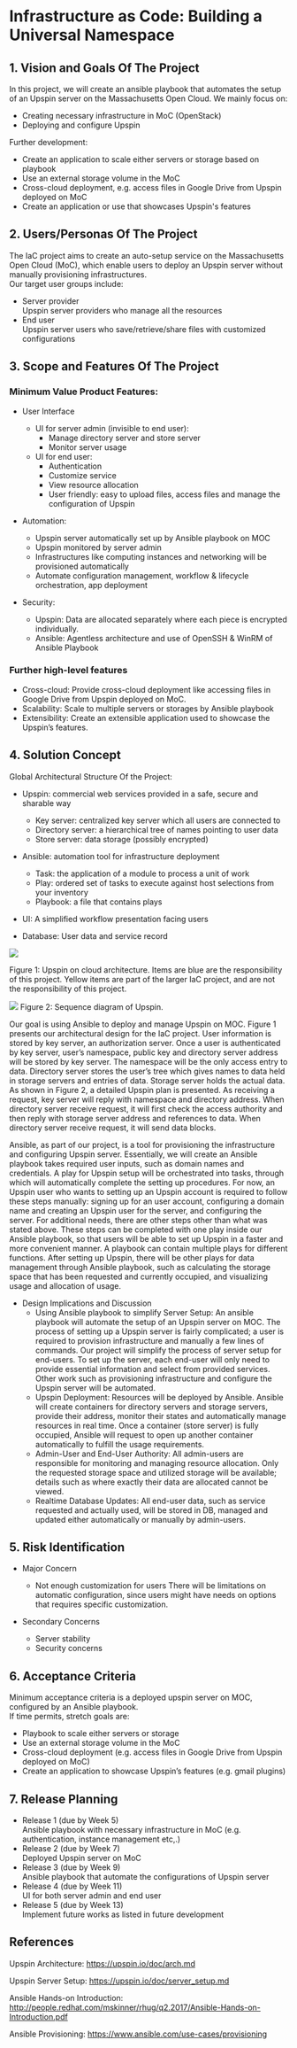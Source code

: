 # Infrastructure as Code: Building a Universal Namespace

## 1. Vision and Goals Of The Project

In this project, we will create an ansible playbook that automates the setup of an Upspin server on the Massachusetts Open Cloud. We mainly focus on:
* Creating necessary infrastructure in MoC (OpenStack)
* Deploying and configure Upspin

Further development:
* Create an application to scale either servers or storage based on playbook
* Use an external storage volume in the MoC
* Cross-cloud deployment, e.g. access files in Google Drive from Upspin deployed on MoC
* Create an application or use that showcases Upspin's features 

## 2. Users/Personas Of The Project

The IaC project aims to create an auto-setup service on the Massachusetts Open Cloud (MoC), which enable users to deploy an Upspin server without manually provisioning infrastructures.   
Our target user groups include:
* Server provider   
  Upspin server providers who manage all the resources
* End user   
  Upspin server users who save/retrieve/share files with customized configurations

## 3. Scope and Features Of The Project

### Minimum Value Product Features:
* User Interface
    + UI for server admin (invisible to end user):
        + Manage directory server and store server
        + Monitor server usage
    + UI for end user:
        + Authentication
        + Customize service 
        + View resource allocation
        + User friendly: easy to upload files, access files and manage the configuration of Upspin

* Automation: 
     + Upspin server automatically set up by Ansible playbook on MOC
     + Upspin monitored by server admin
     + Infrastructures like computing instances and networking will be provisioned automatically
     + Automate configuration management, workflow & lifecycle orchestration, app deployment

* Security: 
     + Upspin: Data are allocated separately where each piece is encrypted individually.     
     + Ansible: Agentless architecture and use of OpenSSH & WinRM of Ansible Playbook

### Further high-level features
* Cross-cloud: 
Provide cross-cloud deployment like accessing files in Google Drive from Upspin deployed on MoC.
* Scalability: 
Scale to multiple servers or storages by Ansible playbook
* Extensibility: 
Create an extensible application used to showcase the Upspin’s features.


## 4. Solution Concept
Global Architectural Structure Of the Project:

* Upspin: commercial web services provided in a safe, secure and sharable way
  - Key server: centralized key server which all users are connected to 
  - Directory server: a hierarchical tree of names pointing to user data
  - Store server: data storage (possibly encrypted)

* Ansible: automation tool for infrastructure deployment
  - Task: the application of a module to process a unit of work
  - Play: ordered set of tasks to execute against host selections from your inventory
  - Playbook: a file that contains plays
 
* UI: A simplified workflow presentation facing users

* Database: User data and service record

![](https://github.com/BU-CLOUD-S20/Infrastructure-as-Code-Building-a-Universal-Namespace/blob/master/doc/Structure%20Diagram.png)

Figure 1: Upspin on cloud architecture. Items are blue are the responsibility of this project. Yellow items are part of the larger IaC project, and are not the responsibility of this project.

![](https://github.com/BU-CLOUD-S20/Infrastructure-as-Code-Building-a-Universal-Namespace/blob/master/doc/Sequence%20Diagram.png)
Figure 2: Sequence diagram of Upspin. 

Our goal is using Ansible to deploy and manage Upspin on MOC. Figure 1 presents our architectural design for the IaC project. User information is stored by key server, an authorization server. Once a user is authenticated by key server, user’s namespace, public key and directory server address will be stored by key server. The namespace will be the only access entry to data. Directory server stores the user’s tree which gives names to data held in storage servers and entries of data. Storage server holds the actual data. As shown in Figure 2, a detailed Upspin plan is presented. As receiving a request, key server will reply with namespace and directory address. When directory server receive request, it will first check the access authority and then reply with storage server address and references to data. When directory server receive request, it will send data blocks. 

Ansible, as part of our project, is a tool for provisioning the infrastructure and configuring Upspin server. Essentially, we will create an Ansible playbook takes required user inputs, such as domain names and credentials. A play for Upspin setup will be orchestrated into tasks, through which will automatically complete the setting up procedures. For now, an Upspin user who wants to setting up an Upspin account is required to follow these steps manually: signing up for an user account, configuring a domain name and creating an Upspin user for the server, and configuring the server. For additional needs, there are other steps other than what was stated above. These steps can be completed with one play inside our Ansible playbook, so that users will be able to set up Upspin in a faster and more convenient manner. A playbook can contain multiple plays for different functions. After setting up Upspin, there will be other plays for data management through Ansible playbook, such as calculating the storage space that has been requested and currently occupied, and visualizing usage and allocation of usage.

* Design Implications and Discussion
  - Using Ansible playbook to simplify Server Setup: An ansible playbook will automate the setup of an Upspin server on MOC. The process of setting up a Upspin server is fairly complicated; a user is required to provision infrastructure and manually a few lines of commands. Our project will simplify the process of server setup for end-users. To set up the server, each end-user will only need to provide essential information and select from provided services. Other work such as provisioning infrastructure and configure the Upspin server will be automated.
  - Upspin Deployment: Resources will be deployed by Ansible. Ansible will create containers for directory servers and storage servers, provide their address, monitor their states and automatically manage resources in real time. Once a container (store server) is fully occupied, Ansible will request to open up another container automatically to fulfill the usage requirements.
  - Admin-User and End-User Authority: All admin-users are responsible for monitoring and managing resource allocation. Only the requested storage space and utilized storage will be available; details such as where exactly their data are allocated cannot be viewed. 
  - Realtime Database Updates: All end-user data, such as service requested and actually used, will be stored in DB, managed and updated either automatically or manually by admin-users.

## 5. Risk Identification

* Major Concern
  - Not enough customization for users
    There will be limitations on automatic configuration, since users might have needs on options that requires specific customization.

* Secondary Concerns
  - Server stability
  - Security concerns

## 6. Acceptance Criteria
Minimum acceptance criteria is a deployed upspin server on MOC, configured by an Ansible playbook.   
If time permits, stretch goals are:

* Playbook to scale either servers or storage
* Use an external storage volume in the MoC
* Cross-cloud deployment (e.g. access files in Google Drive from Upspin deployed on MoC)
* Create an application to showcase Upspin’s features (e.g. gmail plugins)

## 7. Release Planning
* Release 1 (due by Week 5)   
  Ansible playbook with necessary infrastructure in MoC (e.g. authentication, instance management etc,.)
* Release 2 (due by Week 7)   
  Deployed Upspin server on MoC
* Release 3 (due by Week 9)   
  Ansible playbook that automate the configurations of Upspin server
* Release 4 (due by Week 11)   
  UI for both server admin and end user
* Release 5 (due by Week 13)   
  Implement future works as listed in future development

## References
Upspin Architecture: https://upspin.io/doc/arch.md

Upspin Server Setup: https://upspin.io/doc/server_setup.md

Ansible Hands-on Introduction: http://people.redhat.com/mskinner/rhug/q2.2017/Ansible-Hands-on-Introduction.pdf

Ansible Provisioning: https://www.ansible.com/use-cases/provisioning